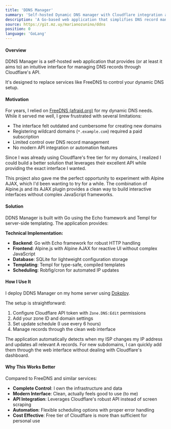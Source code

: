 ```yaml
---
title: 'DDNS Manager'
summary: 'Self-hosted Dynamic DNS manager with Cloudflare integration and automated IP updates'
description: 'A Go-based web application that simplifies DNS record management through Cloudflare API with automatic IP detection and scheduled updates for dynamic DNS scenarios'
source: https://git.mz.uy/marianozunino/ddns
position: 0
language: 'GoLang'
---
```


#### Overview

DDNS Manager is a self-hosted web application that provides (or at least it aims to) an intuitive interface for managing DNS records through Cloudflare's API.

It's designed to replace services like FreeDNS to control your dynamic DNS setup.

#### Motivation

For years, I relied on [FreeDNS (afraid.org)](https://freedns.afraid.org/) for my dynamic DNS needs. While it served me well, I grew frustrated with several limitations:

- The interface felt outdated and cumbersome for creating new domains
- Registering wildcard domains (`*.example.com`) required a paid subscription
- Limited control over DNS record management
- No modern API integration or automation features

Since I was already using Cloudflare's free tier for my domains, I realized I could build a better solution that leverages their excellent API while providing the exact interface I wanted.

This project also gave me the perfect opportunity to experiment with Alpine AJAX, which I'd been wanting to try for a while. The combination of Alpine.js and its AJAX plugin provides a clean way to build interactive interfaces without complex JavaScript frameworks.

#### Solution

DDNS Manager is built with Go using the Echo framework and Templ for server-side templating. The application provides:

**Technical Implementation:**
- **Backend**: Go with Echo framework for robust HTTP handling
- **Frontend**: Alpine.js with Alpine AJAX for reactive UI without complex JavaScript
- **Database**: SQLite for lightweight configuration storage
- **Templating**: Templ for type-safe, compiled templates
- **Scheduling**: Robfig/cron for automated IP updates

#### How I Use It

I deploy DDNS Manager on my home server using [Dokploy](/til/2025/03/dokploy-a-simple-docker-deployment-solution/).

The setup is straightforward:

1. Configure Cloudflare API token with `Zone.DNS:Edit` permissions
2. Add your zone ID and domain settings
3. Set update schedule (I use every 6 hours)
4. Manage records through the clean web interface

The application automatically detects when my ISP changes my IP address and updates all relevant A records.
For new subdomains, I can quickly add them through the web interface without dealing with Cloudflare's dashboard.

#### Why This Works Better

Compared to FreeDNS and similar services:

- **Complete Control**: I own the infrastructure and data
- **Modern Interface**: Clean, actually feels good to use (to me)
- **API Integration**: Leverages Cloudflare's robust API instead of screen scraping
- **Automation**: Flexible scheduling options with proper error handling
- **Cost Effective**: Free tier of Cloudflare is more than sufficient for personal use

